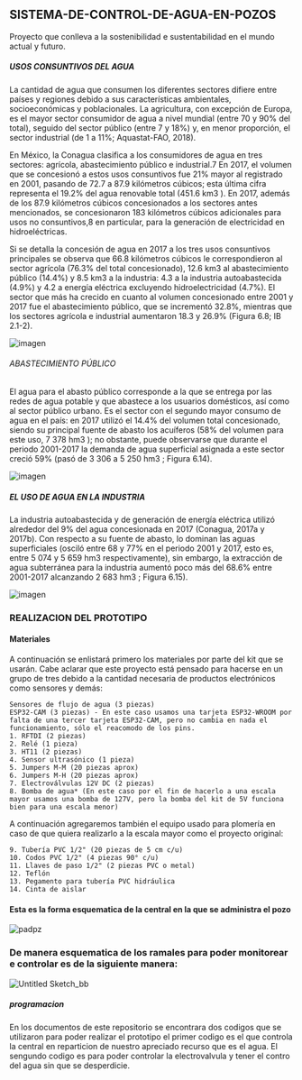 ## SISTEMA-DE-CONTROL-DE-AGUA-EN-POZOS
Proyecto que conlleva a la sostenibilidad e sustentabilidad en el mundo actual y futuro.  

##### USOS CONSUNTIVOS DEL AGUA

La cantidad de agua que consumen los diferentes sectores difiere entre países y regiones debido a sus características ambientales, socioeconómicas y poblacionales.
La agricultura, con excepción de Europa, es el mayor sector consumidor de agua a nivel mundial (entre 70 y 90% del total), seguido del sector público (entre 7 y 
18%) y, en menor proporción, el sector industrial (de 1 a 11%; Aquastat-FAO, 2018).

En México, la Conagua clasifica a los consumidores de agua en tres sectores: agrícola, abastecimiento público e industrial.7 En 2017, el volumen que se concesionó a 
estos usos consuntivos fue 21% mayor al registrado en 2001, pasando de 72.7 a 87.9 kilómetros cúbicos; esta última cifra representa el 19.2% del agua renovable 
total (451.6 km3 ). En 2017, además de los 87.9 kilómetros cúbicos concesionados a los sectores antes mencionados, se concesionaron 183 kilómetros cúbicos 
adicionales para usos no consuntivos,8 en particular, para la generación de electricidad en hidroeléctricas.

Si se detalla la concesión de agua en 2017 a los tres usos consuntivos principales se observa que 66.8 kilómetros cúbicos le correspondieron al sector agrícola 
(76.3% del total concesionado), 12.6 km3 al abastecimiento público (14.4%) y 8.5 km3 a la industria: 4.3 a la industria autoabastecida (4.9%) y 4.2 a energía 
eléctrica excluyendo hidroelectricidad (4.7%). El sector que más ha crecido en cuanto al volumen concesionado entre 2001 y 2017 fue el abastecimiento público, que 
se incrementó 32.8%, mientras que los sectores agrícola e industrial aumentaron 18.3 y 26.9% (Figura 6.8; IB 2.1-2).

![imagen](https://github.com/URIEL0ARTURO0DOMINGUEZ0VELAZQUEZ/SISTEMA-DE-CONTROL-DE-AGUA-PLUVIAL/assets/136390705/0744cc0d-63eb-4cc6-a179-fb14e34ac579)

###### ABASTECIMIENTO PÚBLICO

El agua para el abasto público corresponde a la que se entrega por las redes de agua potable y que abastece a los usuarios domésticos, así como al sector público 
urbano. Es el sector con el segundo mayor consumo de agua en el país: en 2017 utilizó el 14.4% del volumen total concesionado, siendo su principal fuente de abasto 
los acuíferos (58% del volumen para este uso, 7 378 hm3 ); no obstante, puede observarse que durante el periodo 2001-2017 la demanda de agua superficial asignada a 
este sector creció 59% (pasó de 3 306 a 5 250 hm3 ; Figura 6.14).

![imagen](https://github.com/URIEL0ARTURO0DOMINGUEZ0VELAZQUEZ/SISTEMA-DE-CONTROL-DE-AGUA-PLUVIAL/assets/136390705/2c255853-5847-4f3f-93df-d5e2ff031654)

##### EL USO DE AGUA EN LA INDUSTRIA

La industria autoabastecida y de generación de energía eléctrica utilizó alrededor del 9% del agua concesionada en 2017 (Conagua, 2017a y 2017b). Con respecto a su 
fuente de abasto, lo dominan las aguas superficiales (osciló entre 68 y 77% en el periodo 2001 y 2017, esto es, entre 5 074 y 5 659 hm3 respectivamente), sin 
embargo, la extracción de agua subterránea para la industria aumentó poco más del 68.6% entre 2001-2017 alcanzando 2 683 hm3 ; Figura 6.15).

![imagen](https://github.com/URIEL0ARTURO0DOMINGUEZ0VELAZQUEZ/SISTEMA-DE-CONTROL-DE-AGUA-PLUVIAL/assets/136390705/753af251-8e2f-407c-9e36-c09acbc76371)

### REALIZACION DEL PROTOTIPO 


#### Materiales
A continuación se enlistará primero los materiales por parte del kit que se usarán. Cabe aclarar que este proyecto está pensado para hacerse en un grupo de tres debido a la cantidad necesaria de productos electrónicos como sensores y demás:

    Sensores de flujo de agua (3 piezas)
    ESP32-CAM (3 piezas) - En este caso usamos una tarjeta ESP32-WROOM por falta de una tercer tarjeta ESP32-CAM, pero no cambia en nada el funcionamiento, sólo el reacomodo de los pins.
    1. RFTDI (2 piezas)
    2. Relé (1 pieza)
    3. HT11 (2 piezas)
    4. Sensor ultrasónico (1 pieza)
    5. Jumpers M-M (20 piezas aprox)
    6. Jumpers M-H (20 piezas aprox)
    7. Electroválvulas 12V DC (2 piezas)
    8. Bomba de agua* (En este caso por el fin de hacerlo a una escala mayor usamos una bomba de 127V, pero la bomba del kit de 5V funciona bien para una escala menor)

A continuación agregaremos también el equipo usado para plomería en caso de que quiera realizarlo a la escala mayor como el proyecto original:

    9. Tubería PVC 1/2" (20 piezas de 5 cm c/u)
    10. Codos PVC 1/2" (4 piezas 90° c/u)
    11. Llaves de paso 1/2" (2 piezas PVC o metal)
    12. Teflón 
    13. Pegamento para tubería PVC hidráulica 
    14. Cinta de aislar


#### Esta es la forma esquematica de la central en la que se administra el pozo 
![padpz](https://github.com/URIEL0ARTURO0DOMINGUEZ0VELAZQUEZ/SISTEMA-DE-CONTROL-DE-AGUA-EN-POZOS/assets/136390705/058de169-b51a-4062-8f34-560656cefc61)

### De manera esquematica de los ramales para poder monitorear e controlar es de la siguiente manera:

![Untitled Sketch_bb](https://github.com/URIEL0ARTURO0DOMINGUEZ0VELAZQUEZ/SISTEMA-DE-CONTROL-DE-AGUA-EN-POZOS/assets/136390705/ace79465-b186-4a16-9217-418fb1fc435e)

##### programacion 
En los documentos de este repositorio se encontrara dos codigos que se utilizaron para poder realizar el prototipo 
el primer codigo es el que controla la central en reparticion de nuestro apreciado recurso que es el agua.
El sengundo codigo es para poder controlar la electrovalvula y tener el contro del agua sin que se desperdicie.

